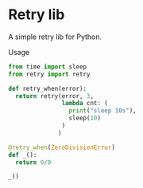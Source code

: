 # Retry lib
A simple retry lib for Python.

Usage
```py
from time import sleep
from retry import retry

def retry_when(error):
  return retry(error, 3,
               lambda cnt: (
                 print("sleep 10s"),
                 sleep(10)
               )
              )

@retry_when(ZeroDivisionError)
def _():
  return 0/0

_()
```
